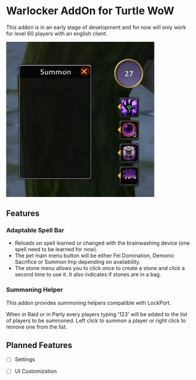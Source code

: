 # Warlocker AddOn for Turtle WoW

This addon is in an early stage of development and for now will only work for level 60 players with an english client.

<img src="./Docs/ui.png" width="400">

## Features
### Adaptable Spell Bar

- Reloads on spell learned or changed with the brainwashing device (one spell need to be learned for now).
- The pet main menu button will be either Fel Domination, Demonic Sacrifice or Summon Imp depending on availability.
- The stone menu allows you to click once to create a stone and click a second time to use it. It also indicates if stones are in a bag.

### Summoning Helper

This addon provides summoning helpers compatible with LockPort.

When in Raid or in Party every players typing '123' will be added to the list of players to be summoned. Left click to summon a player or right click to remove one from the list.

## Planned Features

- [ ] Settings
- [ ] UI Customization

